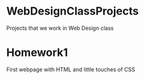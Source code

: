 # WebDesignClassProjects
Projects that we work in Web Design class
# Homework1
  First webpage with HTML and little touches of CSS
